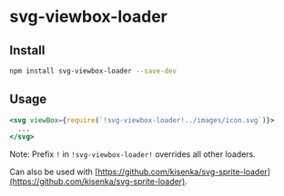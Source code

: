 # svg-viewbox-loader

## Install

```bash
npm install svg-viewbox-loader --save-dev
```

## Usage

```jsx
<svg viewBox={require(`!svg-viewbox-loader!../images/icon.svg`)}>
  ...
</svg>
```

Note: Prefix `!` in `!svg-viewbox-loader!` overrides all other loaders.

Can also be used with [https://github.com/kisenka/svg-sprite-loader](https://github.com/kisenka/svg-sprite-loader).